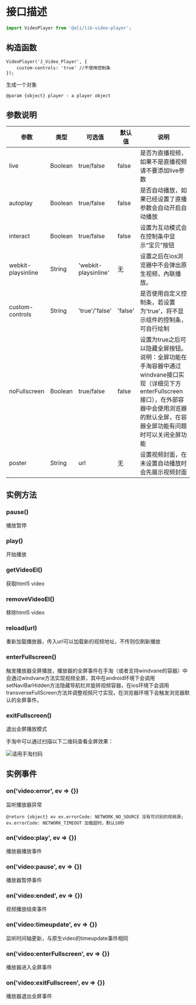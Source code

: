 # 接口描述

```javascript
import VideoPlayer from '@ali/lib-video-player';
```

## 构造函数

```jsdoc
VideoPlayer('J_Video_Player', {
	custom-controls: 'true' //不使用控制条
});
```

生成一个对象

```jsdoc
@param {object} player - a player object
```

## 参数说明

参数 | 类型 | 可选值 | 默认值 | 说明
---- | --- | --- | --- | ---
live | Boolean | true/false | false | 是否为直播视频，如果不是直播视频请不要添加live参数
autoplay | Boolean | true/false | false | 是否自动播放，如果已经设置了直播参数会自动开启自动播放
interact | Boolean | true/false | false |  设置为互动模式会在控制条中显示“宝贝”按钮
webkit-playsinline | String | 'webkit-playsinline' | 无 | 设置之后在ios浏览器中不会弹出原生视频，內联播放。
custom-controls | String | 'true'/'false' | 'false' | 是否使用自定义控制条，若设置为'true'，将不显示组件的控制条，可自行绘制
noFullscreen | Boolean | true/false | false | 设置为true之后可以隐藏全屏按钮。说明：全屏功能在手淘容器中通过windvane接口实现（详细见下方enterFullscreen接口），在外部容器中会使用浏览器的默认全屏，在容器全屏功能有问题时可以关闭全屏功能
poster | String | url | 无 | 设置视频封面，在未设置自动播放时会先展示视频封面
## 实例方法

### pause()

播放暂停

### play()

开始播放

### getVideoEl()

获取html5 video

### removeVideoEl()

移除html5 video

### reload(url)

重新加载播放器，传入url可以加载新的视频地址，不传则仅刷新播放

### enterFullscreen()

触发播放器全屏播放，播放器的全屏事件在手淘（或者支持windvane的容器）中会通过windvane方法实现视频全屏，其中在android环境下会调用setNaviBarHidden方法隐藏导航栏并旋转视频容器，在ios环境下会调用transverseFullScreen方法并调整视频尺寸实现，在浏览器环境下会触发浏览器默认的全屏事件。

### exitFullscreen()

退出全屏播放模式

手淘中可以通过扫描以下二维码查看全屏效果：

![请用手淘扫码](http://gw.alicdn.com/mt/TB1oO5LRVXXXXcBXXXXXXXXXXXX-280-280.png)

## 实例事件

### on('video:error', ev => {})

监听播放器异常

```jsdoc
@return {object} ev ev.errorCode: NETWORK_NO_SOURCE 没有可识别的视频源;
ev.errorCode: NETWORK_TIMEOUT 加载超时，默认10秒
```

### on('video:play', ev => {})

播放器播放事件

### on('video:pause', ev => {})

播放器暂停事件

### on('video:ended', ev => {})

视频播放结束事件

### on('video:timeupdate', ev => {})

监听时间轴更新，与原生video的timeupdate事件相同

### on('video:enterFullscreen', ev => {})

播放器进入全屏事件

### on('video:exitFullscreen', ev => {})

播放器退出全屏事件
